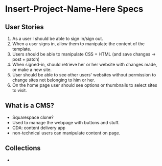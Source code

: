 # Insert-Project-Name-Here Specs

## User Stories
  1. As a user I should be able to sign in/sign out.
  2. When a user signs in, allow them to manipulate the content of the template.
  3. Users should be able to manipulate CSS + HTML (and save changes -> post + patch)
  4. When signed-in, should retrieve her or her website with changes made, or make a new site.
  5. User should be able to see other users' websites without permission to change sites not belonging to him or her.
  6. On the home page user should see options or thumbnails to select sites to visit.

## What is a CMS?
  - Squarespace clone?
  - Used to manage the webpage with buttons and stuff.
  - CDA: content delivery app
  - non-technical users can manipulate content on page.

## Collections
  - 
